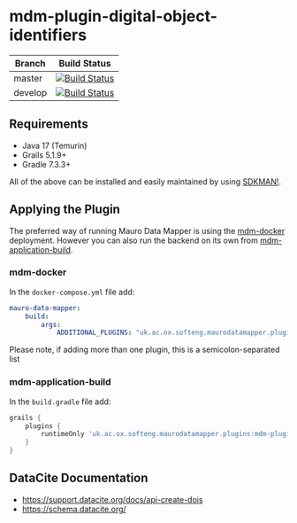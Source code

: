 # mdm-plugin-digital-object-identifiers

| Branch | Build Status |
| ------ | ------------ |
| master | [![Build Status](https://jenkins.cs.ox.ac.uk/buildStatus/icon?job=Mauro+Data+Mapper+Plugins%2Fmdm-plugin-digital-object-identifiers%2Fmain)](https://jenkins.cs.ox.ac.uk/blue/organizations/jenkins/Mauro%20Data%20Mapper%20Plugins%2Fmdm-plugin-digital-object-identifiers/branches) |
| develop | [![Build Status](https://jenkins.cs.ox.ac.uk/buildStatus/icon?job=Mauro+Data+Mapper+Plugins%2Fmdm-plugin-digital-object-identifiers%2Fdevelop)](https://jenkins.cs.ox.ac.uk/blue/organizations/jenkins/Mauro%20Data%20Mapper%20Plugins%2Fmdm-plugin-digital-object-identifiers/branches) |

## Requirements

* Java 17 (Temurin)
* Grails 5.1.9+
* Gradle 7.3.3+

All of the above can be installed and easily maintained by using [SDKMAN!](https://sdkman.io/install).

## Applying the Plugin

The preferred way of running Mauro Data Mapper is using the [mdm-docker](https://github.com/MauroDataMapper/mdm-docker) deployment. However you can
also run the backend on its own from [mdm-application-build](https://github.com/MauroDataMapper/mdm-application-build).

### mdm-docker

In the `docker-compose.yml` file add:

```yml
mauro-data-mapper:
    build:
        args:
            ADDITIONAL_PLUGINS: "uk.ac.ox.softeng.maurodatamapper.plugins:mdm-plugin-digital-object-identifiers:2.2.0"
```

Please note, if adding more than one plugin, this is a semicolon-separated list

### mdm-application-build

In the `build.gradle` file add:

```groovy
grails {
    plugins {
        runtimeOnly 'uk.ac.ox.softeng.maurodatamapper.plugins:mdm-plugin-digital-object-identifiers:2.2.0'
    }
}
```


## DataCite Documentation

* https://support.datacite.org/docs/api-create-dois
* https://schema.datacite.org/
